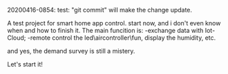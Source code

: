 20200416-0854:
    test: "git commit" will make the change update. 



A test project for smart home app control.
start now, and i don't even know when and how to finish it.
The main funcition is:
-exchange data with Iot-Cloud;
-remote control the led\aircontroller\fun, display the humidity, etc.

and yes, the demand survey is still a mistery.

Let's start it!



